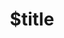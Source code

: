 ---
title: $title
second_title: Aspose.OCR برای مرجع API .NET
description: $description
type: docs
weight: $weight
url: /fa/net/$ref/
---